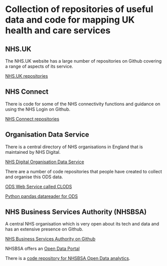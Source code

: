 # Collection of repositories of useful data and code for mapping UK health and care services

## NHS.UK

The NHS.UK website has a large number of repositories on Github covering a range of aspects of its service.

[NHS.UK repositories](https://github.com/nhsuk)

## NHS Connect

There is code for some of the NHS connectivity functions and guidance on using the NHS Login on Github.

[NHS Connect repositories](https://github.com/nhsconnect)

## Organisation Data Service

There is a central directory of NHS organisations in England that is maintained by NHS Digital.

[NHS Digital Organisation Data Service](https://www.odsdatasearchandexport.nhs.uk/)

There are a number of code repositories that people have created to collect and organise this ODS data.

[ODS Web Service called CLODS](https://github.com/wardle/clods)

[Python pandas datareader for ODS](https://github.com/ouseful-datasupply/python-pandas-datareader-NHSDigital)


## NHS Business Services Authority (NHSBSA)

A central NHS organisation which is very open about its tech and data and has an extensive presence on Github.

[NHS Business Services Authority on Github](https://github.com/orgs/nhsbsa/repositories)

NHSBSA offers an [Open Data Portal](https://www.nhsbsa.nhs.uk/access-our-data-products/open-data-portal-odp)

There is a [code repository for NHSBSA Open Data analytics](https://github.com/nhsbsa-data-analytics). 
